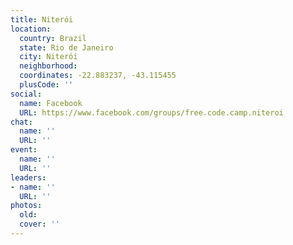```yaml
---
title: Niterói
location:
  country: Brazil
  state: Rio de Janeiro
  city: Niterói
  neighborhood: 
  coordinates: -22.883237, -43.115455
  plusCode: ''
social:
  name: Facebook
  URL: https://www.facebook.com/groups/free.code.camp.niteroi
chat:
  name: ''
  URL: ''
event:
  name: ''
  URL: ''
leaders:
- name: ''
  URL: ''
photos:
  old: 
  cover: ''
---
```

